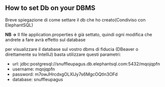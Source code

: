 ## How to set Db on your DBMS
Breve spiegazione di come settare il db che ho creato(Condiviso con ElephantSQL)

**NB ->** Il file application.properties è già settato, quindi ogni modifica che andrete a fare avrà effetto sul database

per visualizzare il database sul vostro dbms di fiducia (DBeaver o direttamente su IntelliJ) basta utilizzare questi parametri:
- url: jdbc:postgresql://snuffleupagus.db.elephantsql.com:5432/mqojqpfn
- username: mqojqpfn
- password: m7owJHrcdxgOLXlJy7s6MgcOQtln3OFd
- database: snuffleupagus